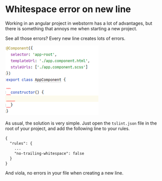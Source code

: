 # Whitespace error on new line

Working in an angular project in webstorm has a lot of advantages,
but there is something that annoys me when starting a new project.

See all those errors?
Every new line creates lots of errors.

![Webstorm notification](./whitespace-error-on-new-line_1.png)

As usual, the solution is very simple.
Just open the `tslint.json` file in the root of your project, and add the following line to your rules.
```metadata json
{
  "rules": {
    ...
    "no-trailing-whitespace": false
  }
}
```

And viola, no errors in your file when creating a new line.
